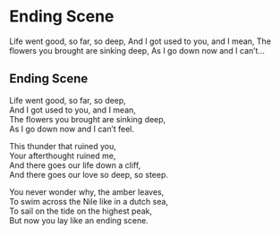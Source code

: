# Ending Scene

Life went good, so far, so deep, And I got used to you, and I mean, The flowers you brought are sinking deep, As I go down now and I can’t…

## Ending Scene <a id="adcc"></a>

Life went good, so far, so deep,  
And I got used to you, and I mean,  
The flowers you brought are sinking deep,  
As I go down now and I can’t feel.

This thunder that ruined you,  
Your afterthought ruined me,  
And there goes our life down a cliff,  
And there goes our love so deep, so steep.

You never wonder why, the amber leaves,  
To swim across the Nile like in a dutch sea,  
To sail on the tide on the highest peak,  
But now you lay like an ending scene.

